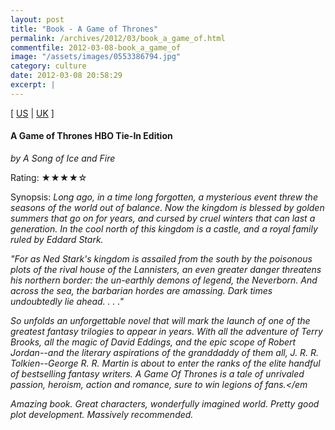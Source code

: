 ```yaml
---
layout: post
title: "Book - A Game of Thrones"
permalink: /archives/2012/03/book_a_game_of.html
commentfile: 2012-03-08-book_a_game_of
image: "/assets/images/0553386794.jpg"
category: culture
date: 2012-03-08 20:58:29
excerpt: |
---
```


\[ [US](http://www.amazon.com/o/asin/0553386794) | [UK](http://www.amazon.co.uk/o/asin/0553386794) \]

#### A Game of Thrones HBO Tie-In Edition

<em>by A Song of Ice and Fire</em>

Rating: ★★★★☆

<div class="book_synopsis" markdown="1">
Synopsis: <em>Long ago, in a time long forgotten, a mysterious event threw the seasons of the world out of balance. Now the kingdom is blessed by golden summers that go on for years, and cursed by cruel winters that can last a generation. In the cool north of this kingdom is a castle, and a royal family ruled by Eddard Stark.

"For as Ned Stark's kingdom is assailed from the south by the poisonous plots of the rival house of the Lannisters, an even greater danger threatens his northern border: the un-earthly demons of legend, the Neverborn. And across the sea, the barbarian hordes are amassing. Dark times undoubtedly lie ahead. . . ."

So unfolds an unforgettable novel that will mark the launch of one of the greatest fantasy trilogies to appear in years. With all the adventure of Terry Brooks, all the magic of David Eddings, and the epic scope of Robert Jordan--and the literary aspirations of the granddaddy of them all, J. R. R. Tolkien--George R. R. Martin is about to enter the ranks of the elite handful of bestselling fantasy writers. A Game Of Thrones is a tale of unrivaled passion, heroism, action and romance, sure to win legions of fans.</em</div>

Amazing book. Great characters, wonderfully imagined world. Pretty good plot development. Massively recommended.
